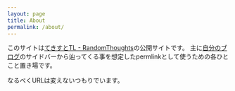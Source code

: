 ```yaml
---
layout: page
title: About
permalink: /about/
---
```


このサイトは[てきすとTL - RandomThoughts](https://karino2.github.io/RandomThoughts/%E3%81%A6%E3%81%8D%E3%81%99%E3%81%A8TL)の公開サイトです。
主に[自分のブログ](https://karino2.github.io/)のサイドバーから辿ってくる事を想定したpermlinkとして使うための各ひとこと置き場です。

なるべくURLは変えないつもりでいます。
